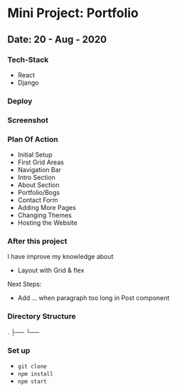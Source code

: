 # Mini Project: Portfolio

## Date: 20 - Aug - 2020

### Tech-Stack

- React
- Django

### Deploy

### Screenshot

### Plan Of Action

- Initial Setup
- First Grid Areas
- Navigation Bar
- Intro Section
- About Section
- Portfolio/Bogs
- Contact Form
- Adding More Pages
- Changing Themes
- Hosting the Website

### After this project

I have improve my knowledge about

- Layout with Grid & flex

Next Steps:

- Add ... when paragraph too long in Post component

### Directory Structure

.
├──
└──

### Set up

- `git clone`
- `npm install`
- `npm start`
